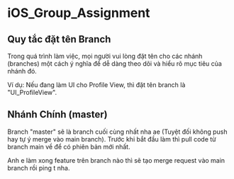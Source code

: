 # iOS_Group_Assignment

## Quy tắc đặt tên Branch

Trong quá trình làm việc, mọi người vui lòng đặt tên cho các nhánh (branches) một cách ý nghĩa để dễ dàng theo dõi và hiểu rõ mục tiêu của nhánh đó. 

Ví dụ: Nếu đang làm UI cho Profile View, thì đặt tên branch là "UI_ProfileView".

## Nhánh Chính (master)

Branch "master" sẽ là branch cuối cùng nhất nha ae (Tuyệt đối không push hay tự ý merge vào main branch). Trước khi bắt đầu làm thì pull code từ branch main về để có phiên bản mới nhất.  

Anh e làm xong feature trên branch nào thì sẽ tạo merge request vào main branch rồi ping t nha.
